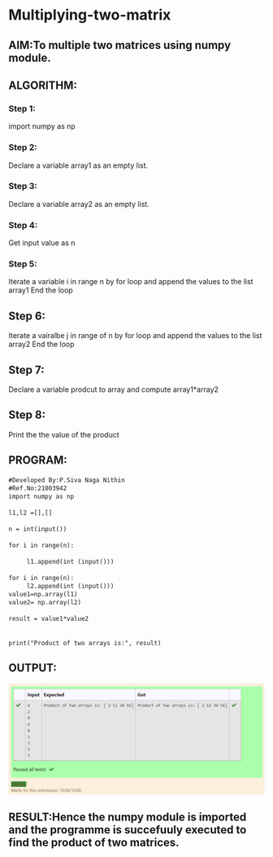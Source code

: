 # Multiplying-two-matrix

## AIM:To multiple two matrices using numpy module.

## ALGORITHM:

### Step 1:
import numpy as np
### Step 2:
Declare a variable array1 as an empty list. 
### Step 3:
Declare a variable array2 as an empty list.
### Step 4:
Get input value as n 
### Step 5:
Iterate a variable i in range n by for loop and append the values to the list array1
End the loop
## Step 6:
Iterate a vairalbe j in range of n by for loop and append the values to the list array2
End the loop
## Step 7:
Declare a variable prodcut to array and compute array1*array2
## Step 8:
Print the the value of the product
## PROGRAM:
```
#Developed By:P.Siva Naga Nithin 
#Ref.No:21003942
import numpy as np

l1,l2 =[],[]

n = int(input())

for i in range(n):

     l1.append(int (input()))

for i in range(n):
     l2.append(int (input()))
value1=np.array(l1)
value2= np.array(l2)

result = value1*value2


print("Product of two arrays is:", result)
```

## OUTPUT:
![github.logo](multiple.png)

## RESULT:Hence the numpy module is imported and the programme is succefuuly executed to find the product of two matrices.

